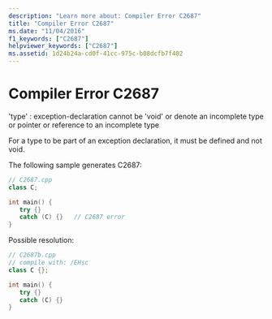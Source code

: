 ```yaml
---
description: "Learn more about: Compiler Error C2687"
title: "Compiler Error C2687"
ms.date: "11/04/2016"
f1_keywords: ["C2687"]
helpviewer_keywords: ["C2687"]
ms.assetid: 1d24b24a-cd0f-41cc-975c-b08dcfb7f402
---
```

# Compiler Error C2687

'type' : exception-declaration cannot be 'void' or denote an incomplete type or pointer or reference to an incomplete type

For a type to be part of an exception declaration, it must be defined and not void.

The following sample generates C2687:

```cpp
// C2687.cpp
class C;

int main() {
   try {}
   catch (C) {}   // C2687 error
}
```

Possible resolution:

```cpp
// C2687b.cpp
// compile with: /EHsc
class C {};

int main() {
   try {}
   catch (C) {}
}
```
